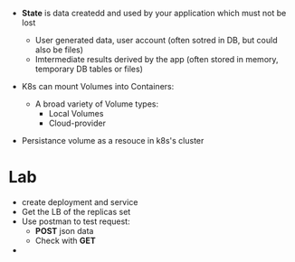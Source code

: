 - **State** is data createdd and used by your application which must not be lost 
  - User generated data, user account (often sotred in DB, but could also be files)
  - Imtermediate results derived by the app (often stored in memory, temporary DB tables or files)

- K8s can mount Volumes into Containers: 
  - A broad variety of Volume types: 
    - Local Volumes 
    - Cloud-provider 
- Persistance volume as a resouce in k8s's cluster

# Lab 
- create deployment and service
- Get the LB of the replicas set 
- Use postman to test request:
  - **POST** json data 
  - Check with **GET**
- 